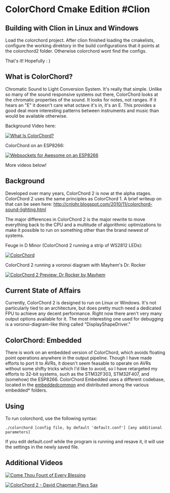 ColorChord Cmake Edition #Clion
==========

Building with Clion in Linux and Windows
-------------------------------
Load the colorchord project.
After clion finished loading the cmakelists, configure the working direktory in the build configurations that it points at the colorchord2 folder.
Otherwise colorchord wont find the configs.

That's it! Hopefully : )


What is ColorChord?
-------------------

Chromatic Sound to Light Conversion System.  It's really that simple.  Unlike so many of the sound responsive systems out there, ColorChord looks at the chromatic properties of the sound.  It looks for notes, not ranges.  If it hears an "E" it doesn't care what octave it's in, it's an E.  This provides a good deal more interesting patterns between instruments and music than would be available otherwise.

Background Video here:

[![What Is ColorChord?](https://img.youtube.com/vi/qE3zEM8qM00/0.jpg)](https://www.youtube.com/watch?v=qE3zEM8qM00)

ColorChord on an ESP8266:

[![Websockets for Awesome on an ESP8266](https://img.youtube.com/vi/8ISbmQTbjDI/0.jpg)](https://www.youtube.com/watch?v=8ISbmQTbjDI)

More videos below!

Background
----------

Developed over many years, ColorChord 2 is now at the alpha stages.  ColorChord 2 uses the same principles as ColorChord 1.  A brief writeup on that can be seen here: http://cnlohr.blogspot.com/2010/11/colorchord-sound-lighting.html

The major differences in ColorChord 2 is the major rewrite to move everything back to the CPU and a multitude of algorithmic optimizations to make it possible to run on something other than the brand newest of systems.

Feuge in D Minor (ColorChord 2 running a strip of WS2812 LEDs):

[![ColorChord](https://img.youtube.com/vi/s8qWqYTpCN4/0.jpg)](https://www.youtube.com/watch?v=s8qWqYTpCN4)

ColorChord 2 running a voronoi diagram with Mayhem's Dr. Rocker

[![ColorChord 2 Preview: Dr Rocker by Mayhem](https://img.youtube.com/vi/UI4eqOP2AU0/0.jpg)](https://www.youtube.com/watch?v=UI4eqOP2AU0)


Current State of Affairs
------------------------

Currently, ColorChord 2 is designed to run on Linux or Windows.  It's not particularly tied to an architecture, but does pretty much need a dedicated FPU to achieve any decent performance.  Right now there aren't very many output options available for it.  The most interesting one used for debugging is a voronoi-diagram-like thing called "DisplayShapeDriver."

ColorChord: Embedded
--------------------

There is work on an embedded version of ColorChord, which avoids floating point operations anywhere in the output pipeline.  Though I have made efforts to port it to AVRs, it doesn't seem feasable to operate on AVRs without some shifty tricks which I'd like to avoid, so I have retargeted my efforts to 32-bit systems, such as the STM32F303, STM32F407, and (somehow) the ESP8266.  ColorChord Embedded uses a different codebase, located in the [embeddedcommon](/embeddedcommon) and distributed among the various embedded* folders.

Using
-----

To run colorchord, use the following syntax:

```
./colorchord [config file, by default 'default.conf'] [any additional parameters]
```

If you edit default.conf while the program is running and resave it, it will use the settings in the newly saved file.


Additional Videos
-----------------

[![Come Thou Fount of Every Blessing](https://img.youtube.com/vi/aaB4Afyh5z0/0.jpg)](https://www.youtube.com/watch?v=aaB4Afyh5z0)

[![ColorChord 2 - David Chapman Plays Sax](https://img.youtube.com/vi/DYoK4cZoZ_0/0.jpg)](https://www.youtube.com/watch?v=DYoK4cZoZ_0)


